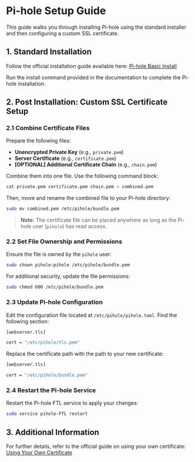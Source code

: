 # Pi-hole Setup Guide

This guide walks you through installing Pi-hole using the standard installer and then configuring a custom SSL certificate.

## 1. Standard Installation

Follow the official installation guide available here:
[Pi-hole Basic Install](https://docs.pi-hole.net/main/basic-install/)

Run the install command provided in the documentation to complete the Pi-hole installation.

## 2. Post Installation: Custom SSL Certificate Setup

### 2.1 Combine Certificate Files

Prepare the following files:

- **Unencrypted Private Key** (e.g., `private.pem`)
- **Server Certificate** (e.g., `certificate.pem`)
- **[OPTIONAL] Additional Certificate Chain** (e.g., `chain.pem`)

Combine them into one file. Use the following command block:

```bash
cat private.pem certificate.pem chain.pem > combined.pem
```

Then, move and rename the combined file to your Pi-hole directory:

```bash
sudo mv combined.pem /etc/pihole/bundle.pem
```

> **Note:** The certificate file can be placed anywhere as long as the Pi-hole user (`pihole`) has read access.

### 2.2 Set File Ownership and Permissions

Ensure the file is owned by the `pihole` user:

```bash
sudo chown pihole:pihole /etc/pihole/bundle.pem
```

For additional security, update the file permissions:

```bash
sudo chmod 600 /etc/pihole/bundle.pem
```

### 2.3 Update Pi-hole Configuration

Edit the configuration file located at `/etc/pihole/pihole.toml`. Find the following section:

```bash
[webserver.tls]

cert = "/etc/pihole/tls.pem"
```

Replace the certificate path with the path to your new certificate:

```bash
[webserver.tls]

cert = "/etc/pihole/bundle.pem"
```

### 2.4 Restart the Pi-hole Service

Restart the Pi-hole FTL service to apply your changes:

```bash
sudo service pihole-FTL restart
```

## 3. Additional Information

For further details, refer to the official guide on using your own certificate:
[Using Your Own Certificate](https://docs.pi-hole.net/api/tls/#using-your-own-certificate)
